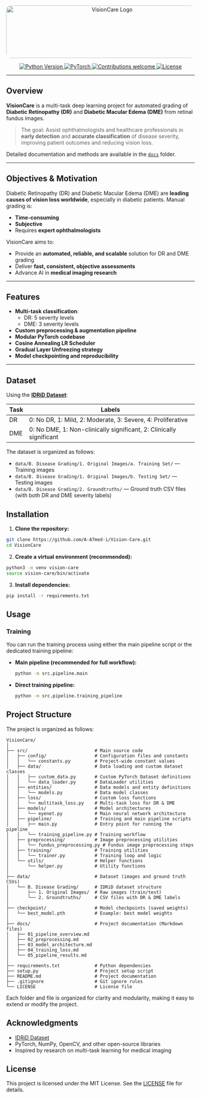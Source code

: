 <div align="center">
  <img src="https://drive.google.com/uc?export=view&id=1I-eeaXJo_zEF53ajzdyCNJlng3PWqb-G"
       alt="VisionCare Logo"
       height="140"
       width="550"
       style="border-radius: 12px;"/>
</div>

<p align="center">
  <a href="https://www.python.org/downloads/release/python-380/">
    <img src="https://img.shields.io/badge/Python-3.8+-blue.svg" alt="Python Version"/>
  </a>
  <a href="https://pytorch.org/">
    <img src="https://img.shields.io/badge/PyTorch-2.0-red.svg" alt="PyTorch"/>
  </a>
  <a href="#contributing">
    <img src="https://img.shields.io/badge/contributions-welcome-orange.svg" alt="Contributions welcome"/>
  </a>
  <a href="LICENSE">
    <img src="https://img.shields.io/badge/License-MIT-green.svg" alt="License"/>
  </a>
</p>

---

## Overview

**VisionCare** is a multi-task deep learning project for automated grading of **Diabetic Retinopathy (DR)** and **Diabetic Macular Edema (DME)** from retinal fundus images.

> The goal: Assist ophthalmologists and healthcare professionals in **early detection** and **accurate classification** of disease severity, improving patient outcomes and reducing vision loss.

Detailed documentation and methods are available in the [`docs`](docs) folder.

---

## Objectives & Motivation

Diabetic Retinopathy (DR) and Diabetic Macular Edema (DME) are **leading causes of vision loss worldwide**, especially in diabetic patients. Manual grading is:

- **Time-consuming**
- **Subjective**
- Requires **expert ophthalmologists**

VisionCare aims to:

- Provide an **automated, reliable, and scalable** solution for DR and DME grading
- Deliver **fast, consistent, objective assessments**
- Advance AI in **medical imaging research**

---

## Features

- **Multi-task classification**:
  - DR: 5 severity levels
  - DME: 3 severity levels
- **Custom preprocessing & augmentation pipeline**
- **Modular PyTorch codebase**
- **Cosine Annealing LR Scheduler**
- **Gradual Layer Unfreezing strategy**
- **Model checkpointing and reproducibility**

---

## Dataset

Using the **[IDRiD Dataset](https://idrid.grand-challenge.org/)**:

| Task | Labels |
|------|--------|
| DR   | 0: No DR, 1: Mild, 2: Moderate, 3: Severe, 4: Proliferative |
| DME  | 0: No DME, 1: Non-clinically significant, 2: Clinically significant |

The dataset is organized as follows:

- `data/B. Disease Grading/1. Original Images/a. Training Set/` — Training images
- `data/B. Disease Grading/1. Original Images/b. Testing Set/` — Testing images
- `data/B. Disease Grading/2. Groundtruths/` — Ground truth CSV files (with both DR and DME severity labels)

## Installation

1. **Clone the repository:**

 ```bash
 git clone https://github.com/A-A7med-i/Vision-Care.git
 cd VisionCare
 ```

2. **Create a virtual environment (recommended):**

```bash
python3 -m venv vision-care
source vision-care/bin/activate
```

3. **Install dependencies:**

 ```bash
 pip install -r requirements.txt
 ```

## Usage

### Training

You can run the training process using either the main pipeline script or the dedicated training pipeline:

- **Main pipeline (recommended for full workflow):**

    ```bash
    python -m src.pipeline.main
    ```

- **Direct training pipeline:**

    ```bash
    python -m src.pipeline.training_pipeline
    ```

## Project Structure

The project is organized as follows:

```
VisionCare/
│
├── src/                         # Main source code
│   ├── config/                  # Configuration files and constants
│   │   └── constants.py         # Project-wide constant values
│   ├── data/                    # Data loading and custom dataset classes
│   │   ├── custom_data.py       # Custom PyTorch Dataset definitions
│   │   └── data_loader.py       # DataLoader utilities
│   ├── entities/                # Data models and entity definitions
│   │   └── models.py            # Data model classes
│   ├── loss/                    # Custom loss functions
│   │   └── multitask_loss.py    # Multi-task loss for DR & DME
│   ├── models/                  # Model architectures
│   │   └── eyenet.py            # Main neural network architecture
│   ├── pipeline/                # Training and main pipeline scripts
│   │   ├── main.py              # Entry point for running the pipeline
│   │   └── training_pipeline.py # Training workflow
│   ├── preprocessing/           # Image preprocessing utilities
│   │   └── fundus_preprocessing.py # Fundus image preprocessing steps
│   ├── training/                # Training utilities
│   │   └── trainer.py           # Training loop and logic
│   └── utils/                   # Helper functions
│       └── helper.py            # Utility functions
│
├── data/                        # Dataset (images and ground truth CSVs)
│   └── B. Disease Grading/      # IDRiD dataset structure
│       ├── 1. Original Images/  # Raw images (train/test)
│       └── 2. Groundtruths/     # CSV files with DR & DME labels
│
├── checkpoint/                  # Model checkpoints (saved weights)
│   └── best_model.pth           # Example: best model weights
│
├── docs/                        # Project documentation (Markdown files)
│   ├── 01_pipeline_overview.md
│   ├── 02_preprocessing.md
│   ├── 03_model_architecture.md
│   ├── 04_training_loss.md
│   └── 05_pipeline_results.md
│
├── requirements.txt             # Python dependencies
├── setup.py                     # Project setup script
├── README.md                    # Project documentation
├── .gitignore                   # Git ignore rules
└── LICENSE                      # License file
```

Each folder and file is organized for clarity and modularity, making it easy to extend or modify the project.

## Acknowledgments

- [IDRiD Dataset](https://idrid.grand-challenge.org/)
- PyTorch, NumPy, OpenCV, and other open-source libraries
- Inspired by research on multi-task learning for medical imaging

## License

This project is licensed under the MIT License. See the [LICENSE](LICENSE) file for details.
